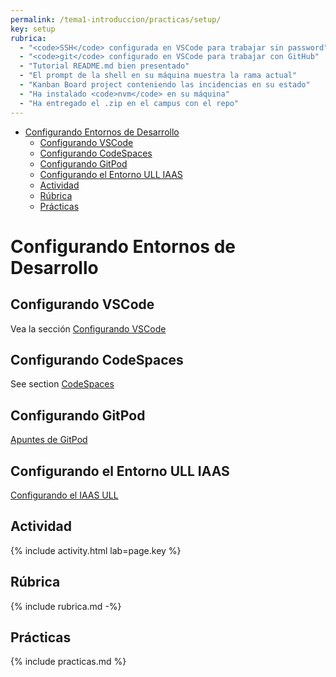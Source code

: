 ```yaml
---
permalink: /tema1-introduccion/practicas/setup/
key: setup
rubrica:
  - "<code>SSH</code> configurada en VSCode para trabajar sin password"
  - "<code>git</code> configurado en VSCode para trabajar con GitHub"
  - "Tutorial README.md bien presentado"
  - "El prompt de la shell en su máquina muestra la rama actual"
  - "Kanban Board project conteniendo las incidencias en su estado"
  - "Ha instalado <code>nvm</code> en su máquina"
  - "Ha entregado el .zip en el campus con el repo"
---
```

- [Configurando Entornos de Desarrollo](#configurando-entornos-de-desarrollo)
  - [Configurando VSCode](#configurando-vscode)
  - [Configurando CodeSpaces](#configurando-codespaces)
  - [Configurando GitPod](#configurando-gitpod)
  - [Configurando el Entorno ULL IAAS](#configurando-el-entorno-ull-iaas)
  - [Actividad](#actividad)
  - [Rúbrica](#rúbrica)
  - [Prácticas](#prácticas)

# Configurando Entornos de Desarrollo


## Configurando VSCode

Vea la sección [Configurando VSCode](vscode-config)

## Configurando CodeSpaces

See section [CodeSpaces](../../codespaces)

## Configurando GitPod

[Apuntes de GitPod](../../gitpod)

## Configurando el Entorno ULL IAAS

[Configurando el IAAS ULL](iaas-ull)

## Actividad 

{% include activity.html lab=page.key %}

## Rúbrica

{% include rubrica.md -%}

## Prácticas

{% include practicas.md %}